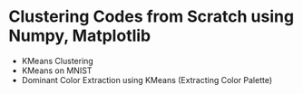 # Clustering Codes from Scratch using Numpy, Matplotlib

- KMeans Clustering
- KMeans on MNIST
- Dominant Color Extraction using KMeans (Extracting Color Palette)
